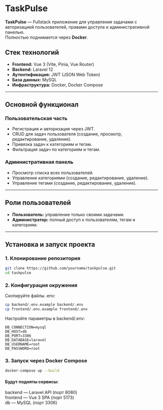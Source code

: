 # TaskPulse

**TaskPulse** — Fullstack приложение для управления задачами с авторизацией пользователей, правами доступа и
административной панелью.  
Полностью поднимается через **Docker**.

## Стек технологий

- **Frontend:** Vue 3 (Vite, Pinia, Vue Router)
- **Backend:** Laravel 12
- **Аутентификация:** JWT (JSON Web Token)
- **База данных:** MySQL
- **Инфраструктура:** Docker, Docker Compose

---

## Основной функционал

### Пользовательская часть

- Регистрация и авторизация через JWT.
- CRUD для задач пользователя (создание, просмотр, редактирование, удаление).
- Привязка задач к категориям и тегам.
- Фильтрация задач по категориям и тегам.

### Административная панель

- Просмотр списка всех пользователей.
- Управление категориями (создание, редактирование, удаление).
- Управление тегами (создание, редактирование, удаление).

---

## Роли пользователей

- **Пользователь:** управление только своими задачами.
- **Администратор:** полный доступ к пользователям, тегам и категориям.

---

## Установка и запуск проекта

### 1. Клонирование репозитория

```bash
git clone https://github.com/yourname/taskpulse.git
cd taskpulse
```

### 2. Конфигурация окружения

Скопируйте файлы .env:

```bash
cp backend/.env.example backend/.env
cp frontend/.env.example frontend/.env
```

Настройте параметры в backend/.env:

```
DB_CONNECTION=mysql
DB_HOST=db
DB_PORT=3306
DB_DATABASE=laravel
DB_USERNAME=root
DB_PASSWORD=root
```

### 3. Запуск через Docker Compose

```bash
docker-compose up --build
```

#### Будут подняты сервисы:

backend — Laravel API (порт 8080)  
frontend — Vue 3 SPA (порт 5173)  
db — MySQL (порт 3306)